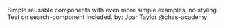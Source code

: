 Simple reusable components with even more simple examples, no styling. Test on search-component included.
by: Joar Taylor @chas-academy